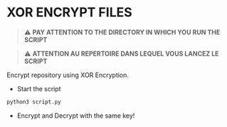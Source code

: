 # XOR ENCRYPT FILES

> :warning: **PAY ATTENTION TO THE DIRECTORY IN WHICH YOU RUN THE SCRIPT**

> :warning: **ATTENTION AU REPERTOIRE DANS LEQUEL VOUS LANCEZ LE SCRIPT**

Encrypt repository using XOR Encryption.

- Start the script
```sh
python3 script.py
```

- Encrypt and Decrypt with the same key!
